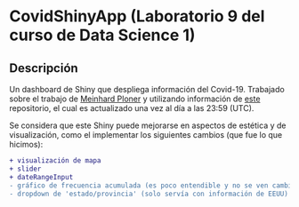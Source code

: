 # CovidShinyApp (Laboratorio 9 del curso de Data Science 1)
## Descripción
Un dashboard de Shiny que despliega información del Covid-19. Trabajado sobre el trabajo de [Meinhard Ploner](https://github.com/ploner/coronavirus-r) y utilizando información de [este](https://github.com/CSSEGISandData/COVID-19/tree/master/csse_covid_19_data/csse_covid_19_time_series) repositorio, el cual es actualizado una vez al día a las 23:59 (UTC).

Se considera que este Shiny puede mejorarse en aspectos de estética y de visualización, como el implementar los siguientes cambios (que fue lo que hicimos):
```diff
+ visualización de mapa
+ slider
+ dateRangeInput
- gráfico de frecuencia acumulada (es poco entendible y no se ven cambios significativos en los últimos meses)
- dropdown de 'estado/provincia' (solo servía con información de EEUU)
```
